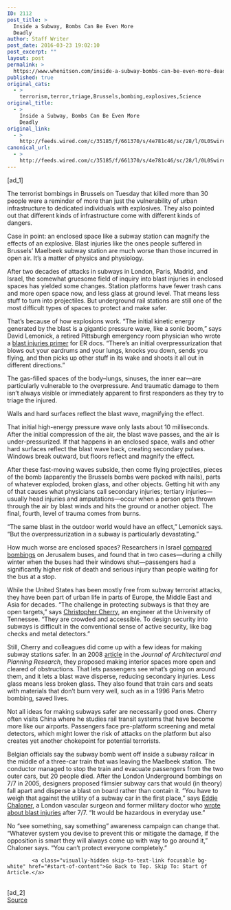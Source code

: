 ```yaml
---
ID: 2112
post_title: >
  Inside a Subway, Bombs Can Be Even More
  Deadly
author: Staff Writer
post_date: 2016-03-23 19:02:10
post_excerpt: ""
layout: post
permalink: >
  https://www.whenitson.com/inside-a-subway-bombs-can-be-even-more-deadly/
published: true
original_cats:
  - >
    terrorism,terror,triage,Brussels,bombing,explosives,Science
original_title:
  - >
    Inside a Subway, Bombs Can Be Even More
    Deadly
original_link:
  - >
    http://feeds.wired.com/c/35185/f/661370/s/4e781c46/sc/28/l/0L0Swired0N0C20A160C0A30Cinside0Esubway0Ebombs0Ecan0Eeven0Edeadly0C/story01.htm
canonical_url:
  - >
    http://feeds.wired.com/c/35185/f/661370/s/4e781c46/sc/28/l/0L0Swired0N0C20A160C0A30Cinside0Esubway0Ebombs0Ecan0Eeven0Edeadly0C/story01.htm
---
```

 [ad_1]
<br><div id=""><p>The terrorist bombings in Brussels on Tuesday that killed more than 30 people were a reminder of more than just the vulnerability of urban infrastructure to dedicated individuals with explosives. They also pointed out that different kinds of infrastructure come with different kinds of dangers.</p>
<p>Case in point: an enclosed space like a subway station can magnify the effects of an explosive. Blast injuries like the ones people suffered in Brussels’ Maelbeek subway station are much worse than those incurred in open air. It’s a matter of physics and physiology.</p>
<p>After two decades of attacks in subways in London, Paris, Madrid, and Israel, the somewhat gruesome field of inquiry into blast injuries in enclosed spaces has yielded some changes. Station platforms have fewer trash cans and more open space now, and less glass at ground level. That means less stuff to turn into projectiles. But underground rail stations are still one of the most difficult types of spaces to protect and make safer.</p>
<p>That’s because of how explosions work. “The initial kinetic energy generated by the blast is a gigantic pressure wave, like a sonic boom,” says David Lemonick, a retired Pittsburgh emergency room physician who wrote a <a href="http://www.aapsus.org/wp-content/uploads/ajcmfour.pdf" target="_blank">blast injuries primer</a> for ER docs. “There’s an initial overpressurization that blows out your eardrums and your lungs, knocks you down, sends you flying, and then picks up other stuff in its wake and shoots it all out in different directions.”</p>
<p>The gas-filled spaces of the body–lungs, sinuses, the inner ear—are particularly vulnerable to the overpressure. And traumatic damage to them isn’t always visible or immediately apparent to first responders as they try to triage the injured.</p>
<p data-js="fader" class="pullquote carve fader">
	Walls and hard surfaces reflect the blast wave, magnifying the effect.	<span class="attribution"/>
</p>

<p>That initial high-energy pressure wave only lasts about 10 milliseconds. After the initial compression of the air, the blast wave passes, and the air is under-pressurized. If that happens in an enclosed space, walls and other hard surfaces reflect the blast wave back, creating secondary pulses. Windows break outward, but floors reflect and magnify the effect.</p>
<p>After these fast-moving waves subside, then come flying projectiles, pieces of the bomb (apparently the Brussels bombs were packed with nails), parts of whatever exploded, broken glass, and other objects. Getting hit with any of that causes what physicians call secondary injuries; tertiary injuries—usually head injuries and amputations—occur when a person gets thrown through the air by blast winds and hits the ground or another object. The final, fourth, level of trauma comes from burns.</p>
<p>“The same blast in the outdoor world would have an effect,” Lemonick says. “But the overpressurization in a subway is particularly devastating.”</p>
<p>How much worse are enclosed spaces? Researchers in Israel <a href="http://journals.lww.com/jtrauma/Abstract/1996/12000/Blast_Injuries__Bus_Versus_Open_Air_Bombings__A.15.aspx" target="_blank">compared bombings</a> on Jerusalem buses, and found that in two cases—during a chilly winter when the buses had their windows shut—passengers had a significantly higher risk of death and serious injury than people waiting for the bus at a stop.</p>
<p>While the United States has been mostly free from subway terrorist attacks, they have been part of urban life in parts of Europe, the Middle East and Asia for decades. “The challenge in protecting subways is that they are open targets,” says <a href="http://cee.utk.edu/people/christopher-cherry/" target="_blank">Christopher Cherry</a>, an engineer at the University of Tennessee. “They are crowded and accessible. To design security into subways is difficult in the conventional sense of active security, like bag checks and metal detectors.”</p>
<p>Still, Cherry and colleagues did come up with a few ideas for making subway stations safer. In an 2008 <a href="http://www.informedesign.org/Rs_detail/rsId/3567" target="_blank">article</a> in the <em>Journal of Architectural and Planning Research</em>, they proposed making interior spaces more open and cleared of obstructions. That lets passengers see what’s going on around them, and it lets a blast wave disperse, reducing secondary injuries. Less glass means less broken glass. They also found that train cars and seats with materials that don’t burn very well, such as in a 1996 Paris Metro bombing, saved lives.</p>
<p>Not all ideas for making subways safer are necessarily good ones. Cherry often visits China where he studies rail transit systems that have become more like our airports. Passengers face pre-platform screening and metal detectors, which might lower the risk of attacks on the platform but also creates yet another chokepoint for potential terrorists.</p>
<p>Belgian officials say the subway bomb went off inside a subway railcar in the middle of a  three-car train that was leaving the Maelbeek station. The conductor managed to stop the train and evacuate passengers from the two outer cars, but 20 people died. After the London Underground bombings on 7/7 in 2005, designers proposed flimsier subway cars that would (in theory) fall apart and disperse a blast on board rather than contain it. “You have to weigh that against the utility of a subway car in the first place,” says <a href="http://www.eddiechaloner.com" target="_blank">Eddie Chaloner</a>, a London vascular surgeon and former military doctor who <a href="http://www.bmj.com/content/331/7509/119" target="_blank">wrote about blast injuries</a> after 7/7. “It would be hazardous in everyday use.”</p>
<p>No “see something, say something” awareness campaign can change that. “Whatever system you devise to prevent this or mitigate the damage, if the opposition is smart they will always come up with way to go around it,” Chaloner says. “You can’t protect everyone completely.”</p>

			<a class="visually-hidden skip-to-text-link focusable bg-white" href="#start-of-content">Go Back to Top. Skip To: Start of Article.</a>

			
</div>
<br>[ad_2]
<br><a href="http://feeds.wired.com/c/35185/f/661370/s/4e781c46/sc/28/l/0L0Swired0N0C20A160C0A30Cinside0Esubway0Ebombs0Ecan0Eeven0Edeadly0C/story01.htm">Source </a>